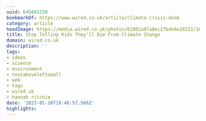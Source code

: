 ```yaml
---
uuid: 645601230
bookmarkOf: https://www.wired.co.uk/article/climate-crisis-doom
category: article
headImage: https://media.wired.co.uk/photos/61802a87a8ec17bde4e18222/16:9/w_1280,c_limit/Stop-Telling-Kids-They%E2%80%99ll-Die-From-Climate-Change.jpg
title: Stop Telling Kids They’ll Die From Climate Change
domain: wired.co.uk
description: ''
tags:
- ideas
- science
- environment
- textaboveleftsmall
- web
- tags
- wired uk
- hannah ritchie
date: '2023-01-26T19:46:57.566Z'
highlights:
---
```




